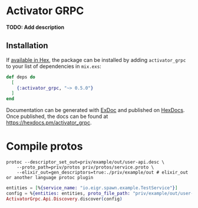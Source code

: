 # Activator GRPC

**TODO: Add description**

## Installation

If [available in Hex](https://hex.pm/docs/publish), the package can be installed
by adding `activator_grpc` to your list of dependencies in `mix.exs`:

```elixir
def deps do
  [
    {:activator_grpc, "~> 0.5.0"}
  ]
end
```

Documentation can be generated with [ExDoc](https://github.com/elixir-lang/ex_doc)
and published on [HexDocs](https://hexdocs.pm). Once published, the docs can
be found at <https://hexdocs.pm/activator_grpc>.

# Compile protos

```shell
protoc --descriptor_set_out=priv/example/out/user-api.desc \
    --proto_path=priv/protos priv/protos/service.proto \
    --elixir_out=gen_descriptors=true:./priv/example/out # elixir_out or another language protoc plugin
```

```elixir
entities = [%{service_name: "io.eigr.spawn.example.TestService"}]
config = %{entities: entities, proto_file_path: "priv/example/out/user-api.desc", proto: nil}
ActivatorGrpc.Api.Discovery.discover(config)
```